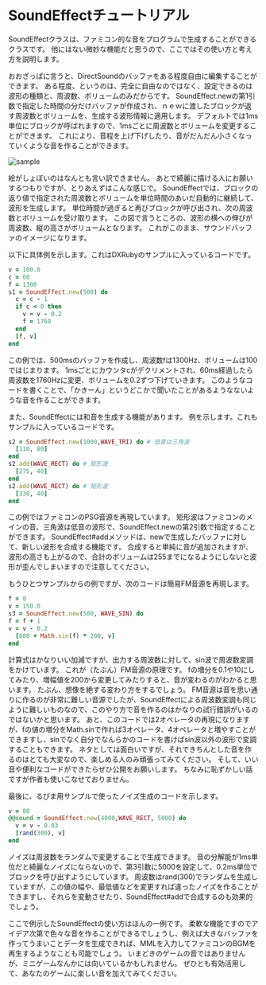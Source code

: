 # SoundEffectチュートリアル

SoundEffectクラスは、ファミコン的な音をプログラムで生成することができるクラスです。
他にはない微妙な機能だと思うので、ここではその使い方と考え方を説明します。

おおざっぱに言うと、DirectSoundのバッファをある程度自由に編集することができます。
ある程度、というのは、完全に自由なのではなく、設定できるのは波形の種類と、周波数、ボリュームのみだからです。
SoundEffect.newの第1引数で指定した時間の分だけバッファが作成され、ｎｅｗに渡したブロックが返す周波数とボリュームを、生成する波形情報に適用します。
デフォルトでは1ms単位にブロックが呼ばれますので、1msごとに周波数とボリュームを変更することができます。
これにより、音程を上げ下げしたり、音がだんだん小さくなっていくような音を作ることができます。

![sample](http://dxruby.sourceforge.jp/DXRubyReference/Capture/gazou01.jpg)

絵がしょぼいのはなんとも言い訳できません。
あとで綺麗に描ける人にお願いするつもりですが、とりあえずはこんな感じで。
SoundEffectでは、ブロックの返り値で指定された周波数とボリュームを単位時間のあいだ自動的に継続して、波形を生成します。
単位時間が過ぎると再びブロックが呼び出され、次の周波数とボリュームを受け取ります。
この図で言うところの、波形の横への伸びが周波数、縦の高さがボリュームとなります。
これがこのまま、サウンドバッファのイメージになります。

以下に具体例を示します。これはDXRubyのサンプルに入っているコードです。

```ruby
v = 100.0
c = 60
f = 1300
s1 = SoundEffect.new(500) do
  c = c - 1
  if c < 0 then
    v = v - 0.2
    f = 1760
  end
  [f, v]
end
```

この例では、500msのバッファを作成し、周波数fは1300Hz、ボリュームは100ではじまります。
1msごとにカウンタcがデクリメントされ、60ms経過したら周波数を1760Hzに変更、ボリュームを0.2ずつ下げていきます。
このようなコードを書くことで、「かきーん」というどこかで聞いたことがあるようなないような音を作ることができます。

また、SoundEffectには和音を生成する機能があります。
例を示します。これもサンプルに入っているコードです。

```ruby
s2 = SoundEffect.new(1000,WAVE_TRI) do # 低音は三角波
  [110, 80]
end
s2.add(WAVE_RECT) do # 矩形波
  [275, 40]
end
s2.add(WAVE_RECT) do # 矩形波
  [330, 40]
end
```

この例ではファミコンのPSG音源を再現しています。
矩形波はファミコンのメインの音、三角波は低音の波形で、SoundEffect.newの第2引数で指定することができます。
SoundEffect#addメソッドは、newで生成したバッファに対して、新しい波形を合成する機能です。
合成すると単純に音が追加されますが、波形の高さも上がるので、合計のボリュームは255までになるようにしないと波形が歪んでしまいますので注意してください。

もうひとつサンプルからの例ですが、次のコードは簡易FM音源を再現します。

```ruby
f = 0
v = 150.0
s3 = SoundEffect.new(500, WAVE_SIN) do
f = f + 1
v = v - 0.2
  [880 + Math.sin(f) * 200, v]
end
```

計算式はかなりいい加減ですが、出力する周波数に対して、sin波で周波数変調をかけています。
これが（たぶん）FM音源の原理です。
fの増分を0.1や10にしてみたり、増幅値を200から変更してみたりすると、音が変わるのがわかると思います。
たぶん、想像を絶する変わり方をするでしょう。
FM音源は音を思い通りに作るのが非常に難しい音源でしたが、SoundEffectによる周波数変調も同じように難しいものなので、このやり方で音を作るのはかなりの試行錯誤がいるのではないかと思います。
あと、このコードでは2オペレータの再現になりますが、fの値の増分をMath.sinで作れば3オペレータ、4オペレータと増やすことができますし、sinでなく自分でなんらかのコードを書けばsin波以外の波形で変調することもできます。
ネタとしては面白いですが、それできちんとした音を作るのはとても大変なので、楽しめる人のみ頑張ってみてください。
そして、いい音や便利なコードができたらぜひ公開をお願いします。
ちなみに恥ずかしい話ですが作者も使いこなせておりません。

最後に、るびま用サンプルで使ったノイズ生成のコードを示します。

```ruby
v = 80
@@sound = SoundEffect.new(4000,WAVE_RECT, 5000) do
  v = v - 0.03
  [rand(300), v]
end
```

ノイズは周波数をランダムで変更することで生成できます。
音の分解能が1ms単位だと綺麗なノイズにならないので、第3引数に5000を設定して、0.2ms単位でブロックを呼び出すようにしています。
周波数はrand(300)でランダムを生成していますが、この値の幅や、最低値などを変更すれば違ったノイズを作ることができますし、それらを変動させたり、SoundEffect#addで合成するのも効果的でしょう。

ここで例示したSoundEffectの使い方はほんの一例です。
柔軟な機能ですのでアイデア次第で色々な音を作ることができるでしょうし、例えば大きなバッファを作ってうまいことデータを生成できれば、MMLを入力してファミコンのBGMを再生するようなことも可能でしょう。
いまどきのゲームの音ではありませんが、ミニゲームなんかには向いているかもしれません。
ぜひとも有効活用して、あなたのゲームに楽しい音を加えてみてください。

